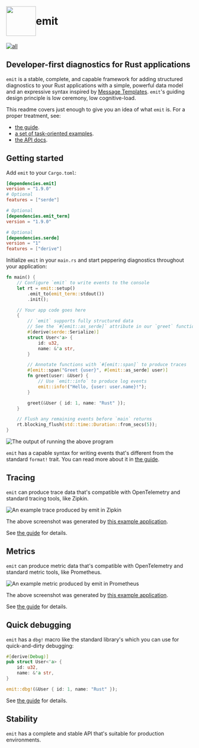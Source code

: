 <h1 style="display: flex; align-items: center">
<img style="display: inline" height="80px" width="80px" src="https://raw.githubusercontent.com/emit-rs/emit/main/asset/logo.svg" aria-hidden="true"> emit
</h1>

[![all](https://github.com/emit-rs/emit/actions/workflows/all.yml/badge.svg)](https://github.com/emit-rs/emit/actions/workflows/all.yml)

## Developer-first diagnostics for Rust applications

`emit` is a stable, complete, and capable framework for adding structured diagnostics to your Rust applications with a simple, powerful data model and an expressive syntax inspired by [Message Templates](https://messagetemplates.org). `emit`'s guiding design principle is low ceremony, low cognitive-load.

This readme covers just enough to give you an idea of what `emit` is. For a proper treatment, see:

- [the guide](https://emit-rs.io).
- [a set of task-oriented examples](https://github.com/emit-rs/emit/tree/main/examples).
- [the API docs](https://docs.rs/emit/1.9.0/emit/index.html).

## Getting started

Add `emit` to your `Cargo.toml`:

```toml
[dependencies.emit]
version = "1.9.0"
# Optional
features = ["serde"]

# Optional
[dependencies.emit_term]
version = "1.9.0"

# Optional
[dependencies.serde]
version = "1"
features = ["derive"]
```

Initialize `emit` in your `main.rs` and start peppering diagnostics throughout your application:

```rust
fn main() {
    // Configure `emit` to write events to the console
    let rt = emit::setup()
        .emit_to(emit_term::stdout())
        .init();

    // Your app code goes here
    {
        // `emit` supports fully structured data
        // See the `#[emit::as_serde]` attribute in our `greet` function below
        #[derive(serde::Serialize)]
        struct User<'a> {
            id: u32,
            name: &'a str,
        }

        // Annotate functions with `#[emit::span]` to produce traces
        #[emit::span("Greet {user}", #[emit::as_serde] user)]
        fn greet(user: &User) {
            // Use `emit::info` to produce log events
            emit::info!("Hello, {user: user.name}!");
        }

        greet(&User { id: 1, name: "Rust" });
    }

    // Flush any remaining events before `main` returns
    rt.blocking_flush(std::time::Duration::from_secs(5));
}
```

![The output of running the above program](https://github.com/emit-rs/emit/blob/main/asset/emit_term.png?raw=true)

`emit` has a capable syntax for writing events that's different from the standard `format!` trait. You can read more about it in [the guide](https://emit-rs.io/reference/templates.html).

## Tracing

`emit` can produce trace data that's compatible with OpenTelemetry and standard tracing tools, like Zipkin.

![An example trace produced by `emit` in Zipkin](https://github.com/emit-rs/emit/blob/main/asset/trace-zipkin.png?raw=true)

The above screenshot was generated by [this example application](https://github.com/emit-rs/emit/tree/main/examples/trace_zipkin).

See [the guide](https://emit-rs.io/producing-events/tracing.html) for details.

## Metrics

`emit` can produce metric data that's compatible with OpenTelemetry and standard metric tools, like Prometheus.

![An example metric produced by `emit` in Prometheus](https://github.com/emit-rs/emit/blob/main/asset/metric-prometheus.png?raw=true)

The above screenshot was generated by [this example application](https://github.com/emit-rs/emit/tree/main/examples/metric_prometheus).

See [the guide](https://emit-rs.io/producing-events/metrics.html) for details.

## Quick debugging

`emit` has a `dbg!` macro like the standard library's which you can use for quick-and-dirty debugging:

```rust
#[derive(Debug)]
pub struct User<'a> {
    id: u32,
    name: &'a str,
}

emit::dbg!(&User { id: 1, name: "Rust" });
```

See [the guide](https://emit-rs.io/producing-events/quick-debugging.html) for details.

## Stability

`emit` has a complete and stable API that's suitable for production environments.
